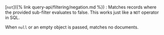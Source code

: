 [`not`]({% link query-api/filtering/negation.md %})
: Matches records where the provided sub-filter evaluates to false.
  This works just like a `NOT` operator in SQL.

  When `null` or an empty object is passed, matches no documents.
